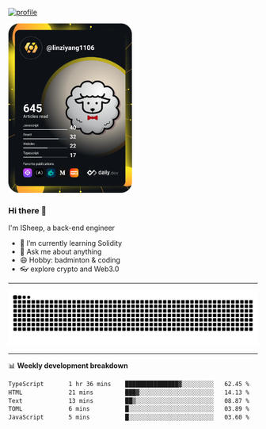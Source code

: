 [![profile](https://user-images.githubusercontent.com/54968314/208005045-e4b42f3b-833d-4242-bfcc-e764865553a2.svg)](https://www.calligrapher.ai/)

<a href="https://app.daily.dev/linziyang1106"><img src="/devcard.png" width="250" alt="ISheep's Dev Card"/></a>

### Hi there 🐏

I'm ISheep, a back-end engineer

- 🔭 I’m currently learning Solidity
- 💬 Ask me about anything
- 😄 Hobby: badminton & coding
- 👓 explore crypto and Web3.0

-------

![](https://raw.githubusercontent.com/ISheepp/ISheepp/output/github-contribution-grid-snake.svg)

-------

📊 **Weekly development breakdown**
<!--START_SECTION:waka-->

```txt
TypeScript       1 hr 36 mins    ███████████████▓░░░░░░░░░   62.45 %
HTML             21 mins         ███▓░░░░░░░░░░░░░░░░░░░░░   14.13 %
Text             13 mins         ██▒░░░░░░░░░░░░░░░░░░░░░░   08.87 %
TOML             6 mins          █░░░░░░░░░░░░░░░░░░░░░░░░   03.89 %
JavaScript       5 mins          █░░░░░░░░░░░░░░░░░░░░░░░░   03.60 %
```

<!--END_SECTION:waka-->
